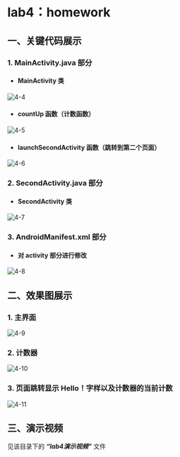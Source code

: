 # lab4：homework
>
## 一、关键代码展示
>
### 1. MainActivity.java 部分
>
- #### MainActivity 类
![4-4](https://github.com/IVY-1999/android_1813066/blob/main/image/lab4/4-4.png)
>
- #### countUp 函数（计数函数）
![4-5](https://github.com/IVY-1999/android_1813066/blob/main/image/lab4/4-5.png)
>
- #### launchSecondActivity 函数（跳转到第二个页面）
![4-6](https://github.com/IVY-1999/android_1813066/blob/main/image/lab4/4-6.png)
>
### 2. SecondActivity.java 部分
- #### SecondActivity 类
![4-7](https://github.com/IVY-1999/android_1813066/blob/main/image/lab4/4-7.png)
>
>
### 3. AndroidManifest.xml 部分
- #### 对 activity 部分进行修改
![4-8](https://github.com/IVY-1999/android_1813066/blob/main/image/lab4/4-8.png)
>
>
## 二、效果图展示
>
### 1. 主界面
![4-9](https://github.com/IVY-1999/android_1813066/blob/main/image/lab4/4-9.png)
>
### 2. 计数器
![4-10](https://github.com/IVY-1999/android_1813066/blob/main/image/lab4/4-10.png)
>
### 3. 页面跳转显示 Hello！字样以及计数器的当前计数
![4-11](https://github.com/IVY-1999/android_1813066/blob/main/image/lab4/4-11.png)
>
>
## 三、演示视频
见该目录下的 ***“lab4演示视频”*** 文件

